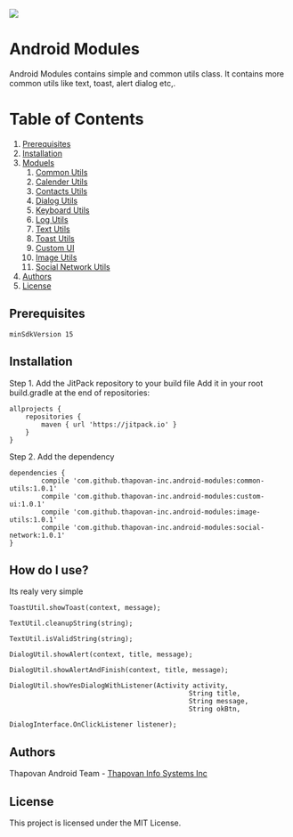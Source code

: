 [![](https://jitpack.io/v/thapovan-inc/android-modules.svg)](https://jitpack.io/#thapovan-inc/android-modules)

# Android Modules
Android Modules contains simple and common utils class. It contains more common utils like text, toast, alert dialog etc,.

# Table of Contents

1. [Prerequisites](#prerequisites)
1. [Installation ](#installation)
1. [Moduels](#utils)
    1. [Common Utils](#common-utils)
    1. [Calender Utils](#calender-utils)
    1. [Contacts Utils](#contacts-utils)
    1. [Dialog Utils](#dialog-utils)
    1. [Keyboard Utils](#keyboard-utils)
    1. [Log Utils](#log-utils)
    1. [Text Utils](#text-utils)
    1. [Toast Utils](#toast-utils)
    1. [Custom UI](#custom-ui)
    1. [Image Utils](#image-utils)
    1. [Social Network Utils](#social-network-utils)
1. [Authors](#authors)
1. [License](#license)

## Prerequisites
```
minSdkVersion 15
```
## Installation

Step 1. Add the JitPack repository to your build file
Add it in your root build.gradle at the end of repositories:

	allprojects {
		repositories {
			maven { url 'https://jitpack.io' }
		}
	}

Step 2. Add the dependency

	dependencies {
	        compile 'com.github.thapovan-inc.android-modules:common-utils:1.0.1'
            compile 'com.github.thapovan-inc.android-modules:custom-ui:1.0.1'
            compile 'com.github.thapovan-inc.android-modules:image-utils:1.0.1'
            compile 'com.github.thapovan-inc.android-modules:social-network:1.0.1'
	}
  
## How do I use?
Its realy very simple
```
ToastUtil.showToast(context, message);
```
```
TextUtil.cleanupString(string);
```
```
TextUtil.isValidString(string);
```
```
DialogUtil.showAlert(context, title, message);
```
```
DialogUtil.showAlertAndFinish(context, title, message);
```
```
DialogUtil.showYesDialogWithListener(Activity activity,
                                             String title,
                                             String message,
                                             String okBtn,
                                             DialogInterface.OnClickListener listener);
```
## Authors
Thapovan Android Team - [Thapovan Info Systems Inc](http://www.thapovan-inc.com/)

## License
This project is licensed under the MIT License.
